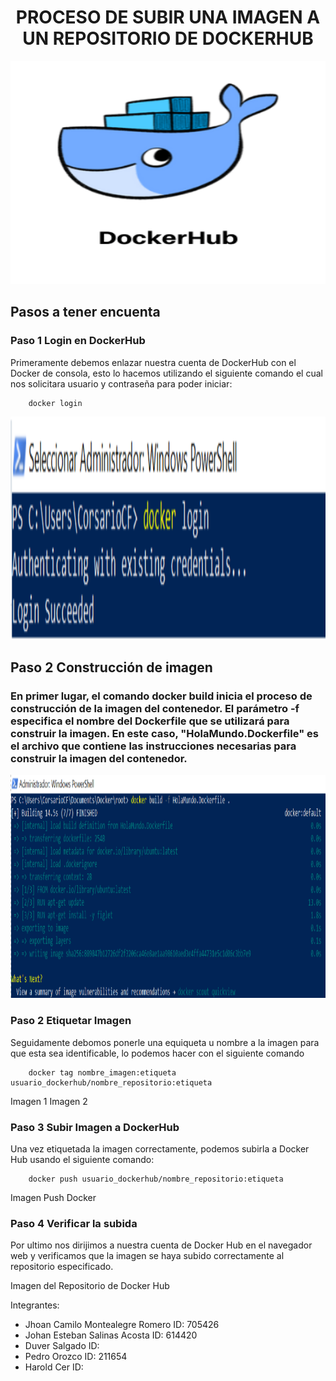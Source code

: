 # <h1 align="center"> PROCESO DE SUBIR UNA IMAGEN A UN REPOSITORIO DE DOCKERHUB </h1>

<p align="center"><img src="https://github.com/jaiderospina/DEVSECOPS2024/blob/main/TAREA_2/Grupo_4/imagenes/DockerHub.png?raw=true" alt="logo" width="630" height="357"/></p>


## Pasos a tener encuenta

### Paso 1 Login en DockerHub

Primeramente debemos enlazar nuestra cuenta de DockerHub con el Docker de consola, esto lo hacemos utilizando el siguiente comando el cual nos solicitara usuario y contraseña para poder iniciar:

```
	docker login
```

<p align="center"><img src="https://github.com/jaiderospina/DEVSECOPS2024/blob/main/TAREA_2/Grupo_4/imagenes/Login%20Docker.png" alt="logo" width="630" height="357"/></p>

## Paso 2 Construcción de imagen 

###  En primer lugar, el comando docker build inicia el proceso de construcción de la imagen del contenedor. El parámetro -f especifica el nombre del Dockerfile que se utilizará para construir la imagen. En este caso, "HolaMundo.Dockerfile" es el archivo que contiene las instrucciones necesarias para construir la imagen del contenedor.


<p align="center"><img src="https://github.com/jaiderospina/DEVSECOPS2024/blob/main/TAREA_2/Grupo_4/imagenes/docker%20build.png?raw=true" alt="logo" width="630" height="357"/></p>


### Paso 2 Etiquetar Imagen

Seguidamente debomos ponerle una equiqueta u nombre a la imagen para que esta sea identificable, lo podemos hacer con el siguiente comando

```
	docker tag nombre_imagen:etiqueta usuario_dockerhub/nombre_repositorio:etiqueta
```

Imagen 1
Imagen 2

### Paso 3 Subir Imagen a DockerHub

Una vez etiquetada la imagen correctamente, podemos subirla a Docker Hub usando el siguiente comando:

```
	docker push usuario_dockerhub/nombre_repositorio:etiqueta
```


Imagen Push Docker

### Paso 4 Verificar la subida

Por ultimo nos dirijimos a nuestra cuenta de Docker Hub en el navegador web y verificamos que la imagen se haya subido correctamente al repositorio especificado.

Imagen del Repositorio de Docker Hub












Integrantes:
  - Jhoan Camilo Montealegre Romero ID: 705426
  - Johan Esteban Salinas Acosta ID: 614420
  - Duver Salgado ID:
  - Pedro Orozco ID: 211654
  - Harold Cer ID:
